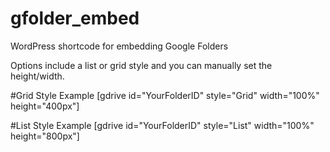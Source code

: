 # gfolder_embed
WordPress shortcode for embedding Google Folders

Options include a list or grid style and you can manually set the height/width.

#Grid Style Example
[gdrive id="YourFolderID" style="Grid" width="100%" height="400px"]

#List Style Example
[gdrive id="YourFolderID" style="List" width="100%" height="800px"]
